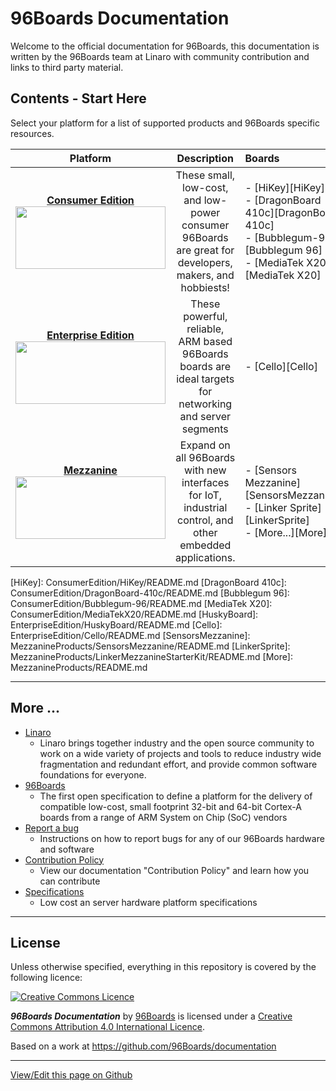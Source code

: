 # 96Boards Documentation

Welcome to the official documentation for 96Boards, this documentation is written by the 96Boards team at Linaro with community contribution and links to third party material.

## Contents - Start Here

Select your platform for a list of supported products and 96Boards specific resources. 

| Platform                                | Description                                 | Boards                                     |
|:---------------------------------------:|:-------------------------------------------:|:-------------------------------------------|
|  [**Consumer Edition**](ConsumerEdition/README.md)<br> [<img src="http://i.imgur.com/QEilCHZ.png" data-canonical-src="http://i.imgur.com/QEilCHZ.png" width="240" height="100" />](ConsumerEdition/README.md) <br>                     | These small, low-cost, and low-power consumer 96Boards<br>are great for developers, makers, and hobbiests!                           | - [HiKey][HiKey]<br>- [DragonBoard 410c][DragonBoard 410c]<br>- [Bubblegum-96][Bubblegum 96]<br>- [MediaTek X20][MediaTek X20]       |
|  [**Enterprise Edition**](EnterpriseEdition/README.md) <br>[<img src="http://i.imgur.com/DLgo1qU.png" data-canonical-src="http://i.imgur.com/DLgo1qU.png" width="240" height="100" />](EnterpriseEdition/README.md)                        | These powerful, reliable, ARM based 96Boards boards are<br>ideal targets for networking and server segments                          | - [Cello][Cello]                                                                                                                     |
|  [**Mezzanine**](MezzanineProducts/README.md) <br>[<img src="http://i.imgur.com/FU8ewZf.png" data-canonical-src="http://i.imgur.com/FU8ewZf.png" width="240" height="100" />](MezzanineProducts/README.md)                        | Expand on all 96Boards with new interfaces for IoT,<br>industrial control, and other embedded applications.                          | - [Sensors Mezzanine][SensorsMezzanine]<br>- [Linker Sprite][LinkerSprite]<br>- [More...][More]                                      |

<Relative links for Above Table>

<CE Boards>
[HiKey]: ConsumerEdition/HiKey/README.md
[DragonBoard 410c]: ConsumerEdition/DragonBoard-410c/README.md
[Bubblegum 96]: ConsumerEdition/Bubblegum-96/README.md
[MediaTek X20]: ConsumerEdition/MediaTekX20/README.md

<EE Boards>
[HuskyBoard]: EnterpriseEdition/HuskyBoard/README.md
[Cello]: EnterpriseEdition/Cello/README.md

<Mezzanine Products>
[SensorsMezzanine]: MezzanineProducts/SensorsMezzanine/README.md
[LinkerSprite]: MezzanineProducts/LinkerMezzanineStarterKit/README.md
[More]: MezzanineProducts/README.md

<End relative links>
   
***
## More ...

- [Linaro](http://www.linaro.org/about/)
   - Linaro brings together industry and the open source community to work on a wide variety of projects and tools to reduce industry wide fragmentation and redundant effort, and provide common software foundations for everyone.
- [96Boards](http://www.96boards.org/about)
   - The first open specification to define a platform for the delivery of compatible low-cost, small footprint 32-bit and 64-bit Cortex-A boards from a range of ARM System on Chip (SoC) vendors
- [Report a bug](Extras/Report_a_bug.md)
   - Instructions on how to report bugs for any of our 96Boards hardware and software
- [Contribution Policy](Extras/ContributionPolicy.md)
   - View our documentation "Contribution Policy" and learn how you can contribute
- [Specifications](Specifications/README.md)
   - Low cost an server hardware platform specifications

***

## License

Unless otherwise specified, everything in this repository is covered by the following licence:

[![Creative Commons Licence](https://licensebuttons.net/l/by-sa/4.0/88x31.png)](http://creativecommons.org/licenses/by-sa/4.0/)

***96Boards Documentation*** by [96Boards](https://www.96boards.org/) is licensed under a [Creative Commons Attribution 4.0 International Licence](http://creativecommons.org/licenses/by-sa/4.0/).

Based on a work at https://github.com/96Boards/documentation

***

[View/Edit this page on Github](https://github.com/96boards/documentation/blob/master/README.md)
